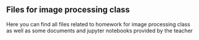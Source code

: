 ## Files for image processing class

Here you can find all files related to homework for image processing class as well
as some documents and jupyter notebooks provided by the teacher
